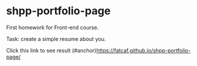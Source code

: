 # shpp-portfolio-page

First homework for Front-end course.

Task: create a simple resume about you.

Click this link to see result (#anchor)https://fatcaf.github.io/shpp-portfolio-page/
